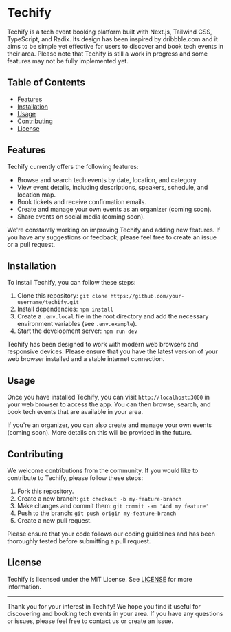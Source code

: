 # Techify

Techify is a tech event booking platform built with Next.js, Tailwind CSS, TypeScript, and Radix. Its design has been inspired by dribbble.com and it aims to be simple yet effective for users to discover and book tech events in their area. Please note that Techify is still a work in progress and some features may not be fully implemented yet.

## Table of Contents

- [Features](#features)
- [Installation](#installation)
- [Usage](#usage)
- [Contributing](#contributing)
- [License](#license)

## Features

Techify currently offers the following features:

- Browse and search tech events by date, location, and category.
- View event details, including descriptions, speakers, schedule, and location map.
- Book tickets and receive confirmation emails.
- Create and manage your own events as an organizer (coming soon).
- Share events on social media (coming soon).

We're constantly working on improving Techify and adding new features. If you have any suggestions or feedback, please feel free to create an issue or a pull request.

## Installation

To install Techify, you can follow these steps:

1. Clone this repository: `git clone https://github.com/your-username/techify.git`
2. Install dependencies: `npm install`
3. Create a `.env.local` file in the root directory and add the necessary environment variables (see `.env.example`).
4. Start the development server: `npm run dev`

Techify has been designed to work with modern web browsers and responsive devices. Please ensure that you have the latest version of your web browser installed and a stable internet connection.

## Usage

Once you have installed Techify, you can visit `http://localhost:3000` in your web browser to access the app. You can then browse, search, and book tech events that are available in your area.

If you're an organizer, you can also create and manage your own events (coming soon). More details on this will be provided in the future.

## Contributing

We welcome contributions from the community. If you would like to contribute to Techify, please follow these steps:

1. Fork this repository.
2. Create a new branch: `git checkout -b my-feature-branch`
3. Make changes and commit them: `git commit -am 'Add my feature'`
4. Push to the branch: `git push origin my-feature-branch`
5. Create a new pull request.

Please ensure that your code follows our coding guidelines and has been thoroughly tested before submitting a pull request.

## License

Techify is licensed under the MIT License. See [LICENSE](LICENSE) for more information.

---

Thank you for your interest in Techify! We hope you find it useful for discovering and booking tech events in your area. If you have any questions or issues, please feel free to contact us or create an issue.

